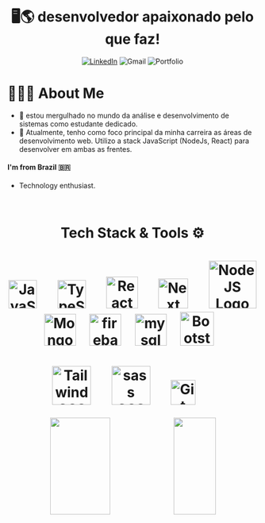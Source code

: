 <h1 align="center">
 🖥️🌎 desenvolvedor apaixonado pelo que faz! 
</h1>

<div align="center">
  
 [![LinkedIn](https://img.shields.io/badge/linkedin-%230077B5.svg?style=for-the-badge&logo=linkedin&logoColor=white)](https://www.linkedin.com/in/wesley-charles-522b6a264/)
 ![Gmail](https://img.shields.io/badge/Gmail-D14836?style=for-the-badge&logo=gmail&logoColor=white)
 ![Portfolio](https://img.shields.io/badge/Portfolio-%23000000.svg?style=for-the-badge&logo=firefox&logoColor=#FF7139)
</div>

# 👨🏻‍💻  About Me

* 🎯 estou mergulhado no mundo da análise e desenvolvimento de sistemas como estudante dedicado.
* 🚀 Atualmente, tenho como foco principal da minha carreira as áreas de desenvolvimento web. Utilizo a stack JavaScript (NodeJs, React) para desenvolver em ambas as frentes.

#### I'm from Brazil 🇧🇷

- Technology enthusiast.

<br>

<h1 align="center">
  Tech Stack & Tools ⚙️  
</h1>

<h1 align="center">
 <img src="https://cdn.worldvectorlogo.com/logos/logo-javascript.svg" title="JavaScript" alt="JavaScript Logo" width="57" /> &emsp;
  <img src="https://cdn.worldvectorlogo.com/logos/typescript.svg" title="TypeScript" alt="TypeScript Logo" width="57" /> &emsp;
  <img src="https://brandlogos.net/wp-content/uploads/2020/09/react-logo.png" title="React JS" alt="React Logo" width="64" /> &emsp;
  <img src="https://cdn.worldvectorlogo.com/logos/next-js.svg" title="Next JS" alt="Next JS Logo" width="60"/> &emsp;
  <img src="https://cdn.worldvectorlogo.com/logos/nodejs-1.svg" title="Node JS" alt="Node JS Logo" width="96"/> &ensp;
  <img src="https://cdn.worldvectorlogo.com/logos/mongodb-icon-1.svg" title="MongoDB" alt="MongoDB Logo" width="64"/> &ensp;
  <img src="https://cdn.worldvectorlogo.com/logos/firebase-1.svg" alt="firebase Logo" width="64"/> &ensp;
  <img src="https://seeklogo.com/images/M/mysql-logo-69B39F7D18-seeklogo.com.png" title="mysql" alt="mysql" width="64"/> &ensp;
  <img src="https://cdn.worldvectorlogo.com/logos/bootstrap-5-1.svg" title="Bootstrap" alt="Bootstrap Logo" width="68" /> &emsp;
  <br>
  <br>
  <img src="https://cdn.worldvectorlogo.com/logos/tailwindcss.svg" title="Tailwind CSS" alt="Tailwind CSS Logo" width="78" /> &emsp;
  <img src="https://cdn.worldvectorlogo.com/logos/sass-1.svg" title="sass CSS" alt="sass CSS Logo" width="78" /> &emsp;
  <img src="https://cdn.worldvectorlogo.com/logos/git-icon.svg" title="Git" alt="Git Logo" width="50"/> &emsp;
  
 </h1>




<div align="center">  
  <img width="49%" height="195px" src="https://github-readme-stats.vercel.app/api?username=B00rges&show_icons=true&count_private=true&title_color=80F7D4&icon_color=9d00ff&text_color=c9d1d9&bg_color=0d1117&border_color=fff0" /> 
  
  <img width="41%" height="195px" src="https://github-readme-stats.vercel.app/api/top-langs/?username=B00rges&layout=compact&title_color=80F7D4&text_color=fff&bg_color=0d1117&border_color=fff0" />
</div>

<br>




